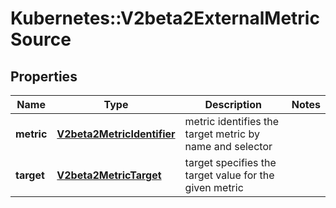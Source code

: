 # Kubernetes::V2beta2ExternalMetricSource

## Properties
Name | Type | Description | Notes
------------ | ------------- | ------------- | -------------
**metric** | [**V2beta2MetricIdentifier**](V2beta2MetricIdentifier.md) | metric identifies the target metric by name and selector | 
**target** | [**V2beta2MetricTarget**](V2beta2MetricTarget.md) | target specifies the target value for the given metric | 


